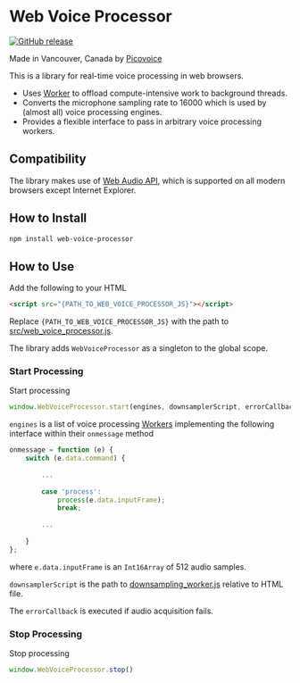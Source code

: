 # Web Voice Processor

[![GitHub release](https://img.shields.io/github/release/Picovoice/web-voice-processor.svg)](https://github.com/Picovoice/web-voice-processor/releases)

Made in Vancouver, Canada by [Picovoice](https://picovoice.ai)

This is a library for real-time voice processing in web browsers.

* Uses [Worker](https://developer.mozilla.org/en-US/docs/Web/API/Worker) to offload compute-intensive work to background
threads.
* Converts the microphone sampling rate to 16000 which is used by (almost all) voice processing engines.
* Provides a flexible interface to pass in arbitrary voice processing workers.

## Compatibility

The library makes use of [Web Audio API](https://developer.mozilla.org/en-US/docs/Web/API/Web_Audio_API), which is
supported on all modern browsers except Internet Explorer.

## How to Install

```bash
npm install web-voice-processor
```

## How to Use

Add the following to your HTML

```html
<script src="{PATH_TO_WEB_VOICE_PROCESSOR_JS}"></script>
```

Replace `{PATH_TO_WEB_VOICE_PROCESSOR_JS}` with the path to [src/web_voice_processor.js](/src/web_voice_processor.js).

The library adds `WebVoiceProcessor` as a singleton to the global scope.

### Start Processing

Start processing

```javascript
window.WebVoiceProcessor.start(engines, downsamplerScript, errorCallback)
```

`engines` is a list of voice processing [Workers]((https://developer.mozilla.org/en-US/docs/Web/API/Worker))
implementing the following interface within their `onmessage` method


```javascript
onmessage = function (e) {
    switch (e.data.command) {
        
        ...
        
        case 'process':
            process(e.data.inputFrame);
            break;
            
        ...
        
    }
};
```

where `e.data.inputFrame` is an `Int16Array` of 512 audio samples.

`downsamplerScript` is the path to [downsampling_worker.js](/src/downsampling_worker.js) relative to HTML file.

The `errorCallback` is executed if audio acquisition fails.

### Stop Processing

Stop processing

```javascript
window.WebVoiceProcessor.stop()
```

